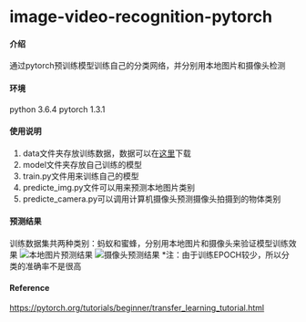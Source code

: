# image-video-recognition-pytorch

#### 介绍
通过pytorch预训练模型训练自己的分类网络，并分别用本地图片和摄像头检测

#### 环境
python 3.6.4
pytorch 1.3.1


#### 使用说明

1.  data文件夹存放训练数据，数据可以在[这里](https://download.pytorch.org/tutorial/hymenoptera_data.zip)下载
2.  model文件夹存放自己训练的模型
3.  train.py文件用来训练自己的模型
4.  predicte_img.py文件可以用来预测本地图片类别
5.  predicte_camera.py可以调用计算机摄像头预测摄像头拍摄到的物体类别

#### 预测结果
训练数据集共两种类别：蚂蚁和蜜蜂，分别用本地图片和摄像头来验证模型训练效果
![本地图片预测结果](https://images.gitee.com/uploads/images/2020/0520/122034_b7da3794_7573147.png "image_predition.png")
![摄像头预测结果](https://gitee.com/datatomoto/image-video-recognition-pytorch/raw/master/video_predition.png)
*注：由于训练EPOCH较少，所以分类的准确率不是很高

#### Reference

https://pytorch.org/tutorials/beginner/transfer_learning_tutorial.html
